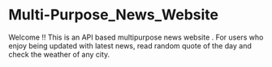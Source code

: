 # Multi-Purpose_News_Website
Welcome !!
This is an API based multipurpose news website .
For users who enjoy being updated with latest news, read random quote of the day and 
check the weather of any city.
